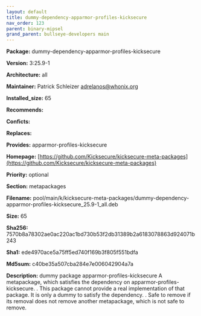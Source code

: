 ```yaml
---
layout: default
title: dummy-dependency-apparmor-profiles-kicksecure
nav_order: 123
parent: binary-mipsel
grand_parent: bullseye-developers main
---
```


**Package:** dummy-dependency-apparmor-profiles-kicksecure

**Version:** 3:25.9-1

**Architecture:**  all

**Maintainer:**  Patrick Schleizer <adrelanos@whonix.org>

**Installed_size:**  65

**Recommends:**  

**Conficts:**  

**Replaces:**  

**Provides:**  apparmor-profiles-kicksecure

**Homepage:**  [https://github.com/Kicksecure/kicksecure-meta-packages](https://github.com/Kicksecure/kicksecure-meta-packages)

**Priority:**  optional

**Section:** metapackages

**Filename:**  pool/main/k/kicksecure-meta-packages/dummy-dependency-apparmor-profiles-kicksecure_25.9-1_all.deb

**Size:**  65

**Sha256:**  7570b8a78302ae0ac220ac1bd730b53f2db31389b2a6183078863d924071b243

**Sha1:**  ede4970ace5a75ff5ed740f169b3f805f551bdfa

**Md5sum:**  c40be35a507cba284e7e006042904a7a

**Description:** dummy package apparmor-profiles-kicksecure
 A metapackage, which satisfies the dependency on apparmor-profiles-kicksecure.
 .
 This package cannot provide a real implementation of that package. It is only
 a dummy to satisfy the dependency.
 .
 Safe to remove if its removal does not remove another metapackage, which is
 not safe to remove.


